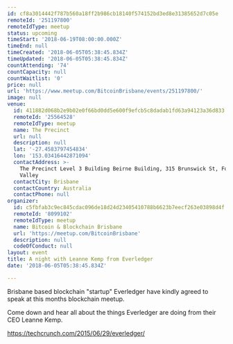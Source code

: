 ```yaml
---
id: cf8a3014442f787b560a18ff2b986cb18140f574152bd3ed8e31385652d7c05e
remoteId: '251197800'
remoteIdType: meetup
status: upcoming
timeStart: '2018-06-19T08:00:00.000Z'
timeEnd: null
timeCreated: '2018-06-05T05:38:45.834Z'
timeUpdated: '2018-06-05T05:38:45.834Z'
countAttending: '74'
countCapacity: null
countWaitlist: '0'
price: null
url: 'https://www.meetup.com/BitcoinBrisbane/events/251197800/'
image: null
venue:
  id: 411882d068b2e9b02e0f66bd0dd5e600f9efcb5c8dadab1fd63a94123a36d833
  remoteId: '25564528'
  remoteIdType: meetup
  name: The Precinct
  url: null
  description: null
  lat: '-27.4583797454834'
  lon: '153.03416442871094'
  contactAddress: >-
    The Precinct Level 3 Building Beirne Building, 315 Brunswick St, Fortitude
    Valley
  contactCity: Brisbane
  contactCountry: Australia
  contactPhone: null
organizer:
  id: c5fbfab3c9ec845cdac096de18d24d23405410788b6623b7eecf263e03898d4f
  remoteId: '8099102'
  remoteIdType: meetup
  name: Bitcoin & Blockchain Brisbane
  url: 'https://meetup.com/BitcoinBrisbane'
  description: null
  codeOfConduct: null
layout: event
title: A night with Leanne Kemp from Everledger
date: '2018-06-05T05:38:45.834Z'

---
```

<p>Brisbane based blockchain "startup" Everledger have kindly agreed to speak at this months blockchain meetup.</p> <p>Come down and hear all about the things Everledger are doing from their CEO Leanne Kemp.</p> <p><a href="https://techcrunch.com/2015/06/29/everledger/" class="linkified">https://techcrunch.com/2015/06/29/everledger/</a></p>
